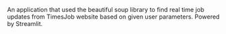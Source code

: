 An application that used the beautiful soup library to find real time job updates from TimesJob website based on given user parameters. Powered by Streamlit.
